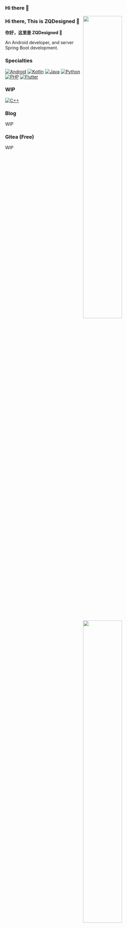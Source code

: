 ### Hi there 👋

<img width="50%" align="right" src="https://github-readme-stats-zqdesigned.vercel.app/api?username=ZQDesigned" />
<img width="50%" align="right" src="https://github-readme-stats-zqdesigned.vercel.app/api/top-langs/?username=ZQDesigned&layout=compact" />

### Hi there, This is ZQDesigned 👋

**你好，这里是 ZQDesigned 👋**

An Android developer, and server Spring Boot development.

### Specialties

[![Android](https://img.shields.io/badge/-Android-3DDC84?style=flat&logo=Android&logoColor=white)](#)
[![Kotlin](https://img.shields.io/badge/-Kotlin-7F52FF?style=flat&logo=kotlin&logoColor=white)](#)
[![Java](https://img.shields.io/badge/-Java-007396?style=flat&logo=java&logoColor=white)](#)
[![Python](https://img.shields.io/badge/-Python-3776AB?style=flat&logo=python&logoColor=white)](#)
[![PHP](https://img.shields.io/badge/-PHP-777BB4?style=flat&logo=php&logoColor=white)](#)
[![Flutter](https://img.shields.io/badge/-Flutter-6ecdf8?style=flat&logo=flutter&logoColor=white)](#)

### WIP

[![C++](https://img.shields.io/badge/-C++-00599C?style=flat&logo=c%2B%2B&logoColor=white)](#)

### Blog

WIP

### Gitea (Free)

WIP
